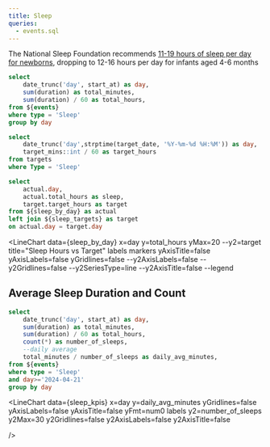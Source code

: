 ```yaml
---
title: Sleep
queries:
  - events.sql
---
```


The National Sleep Foundation recommends [11-19 hours of sleep per day for newborns](https://www.sleepfoundation.org/baby-sleep), dropping to 12-16 hours per day for infants aged 4-6 months

```sql sleep_by_day
select
    date_trunc('day', start_at) as day,
    sum(duration) as total_minutes,
    sum(duration) / 60 as total_hours,
from ${events}
where type = 'Sleep'
group by day
```

```sql sleep_targets
select 
    date_trunc('day',strptime(target_date, '%Y-%m-%d %H:%M')) as day,
    target_mins::int / 60 as target_hours
from targets
where Type = 'Sleep'
```

```sql sleep_actual_vs_target
select
    actual.day,
    actual.total_hours as sleep,
    target.target_hours as target
from ${sleep_by_day} as actual
left join ${sleep_targets} as target
on actual.day = target.day
```

<LineChart
    data={sleep_by_day}
    x=day
    y=total_hours
    yMax=20
    --y2=target
    title="Sleep Hours vs Target"
    labels
    markers
    yAxisTitle=false
    yAxisLabels=false
    yGridlines=false
    --y2AxisLabels=false
    --y2Gridlines=false
    --y2SeriesType=line
    --y2AxisTitle=false
    --legend
>
<ReferenceArea yMin=11 yMax=19 label="NSF Target" labelPosition=topRight/>
</LineChart>

## Average Sleep Duration and Count

```sql sleep_kpis
select
    date_trunc('day', start_at) as day,
    sum(duration) as total_minutes,
    sum(duration) / 60 as total_hours,
    count(*) as number_of_sleeps,
    --daily average
    total_minutes / number_of_sleeps as daily_avg_minutes,
from ${events}
where type = 'Sleep'
and day>='2024-04-21'
group by day
```

<LineChart
    data={sleep_kpis}
    x=day
    y=daily_avg_minutes
    yGridlines=false
    yAxisLabels=false
    yAxisTitle=false
    yFmt=num0
    labels
    y2=number_of_sleeps
    y2Max=30
    y2Gridlines=false
    y2AxisLabels=false
    y2AxisTitle=false
    
/>


